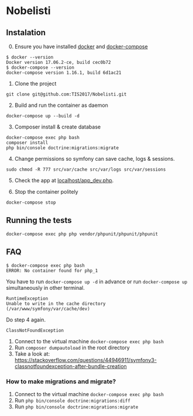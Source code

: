 # Nobelisti

## Instalation

0. Ensure you have installed [docker](https://docs.docker.com/engine/installation/) and [docker-compose](https://docs.docker.com/compose/install/)
```
$ docker --version
Docker version 17.06.2-ce, build cec0b72
$ docker-compose --version
docker-compose version 1.16.1, build 6d1ac21
```

1. Clone the project
```
git clone git@github.com:TIS2017/Nobelisti.git
```

2. Build and run the container as daemon
```
docker-compose up --build -d
```

3. Composer install & create database
```
docker-compose exec php bash
composer install
php bin/console doctrine:migrations:migrate
```

4. Change permissions so symfony can save cache, logs & sessions.
```
sudo chmod -R 777 src/var/cache src/var/logs src/var/sessions
```

5. Check the app at [localhost/app_dev.php](http://localhost/app_dev.php).

6. Stop the container politely
```
docker-compose stop
```

## Running the tests
```
docker-compose exec php php vendor/phpunit/phpunit/phpunit
```

## FAQ

```
$ docker-compose exec php bash
ERROR: No container found for php_1
```
You have to run `docker-compose up -d` in advance or run `docker-compose up` simultaneously in other terminal.


```
RuntimeException
Unable to write in the cache directory (/var/www/symfony/var/cache/dev)
```
Do step 4 again.


```
ClassNotFoundException

```
1. Connect to the virtual machine `docker-compose exec php bash`
2. Run `composer dumpautoload` in the root directory
3. Take a look at: https://stackoverflow.com/questions/44946911/symfony3-classnotfoundexception-after-bundle-creation

### How to make migrations and migrate?
1. Connect to the virtual machine `docker-compose exec php bash`
2. Run `php bin/console doctrine:migrations:diff`
3. Run `php bin/console doctrine:migrations:migrate`